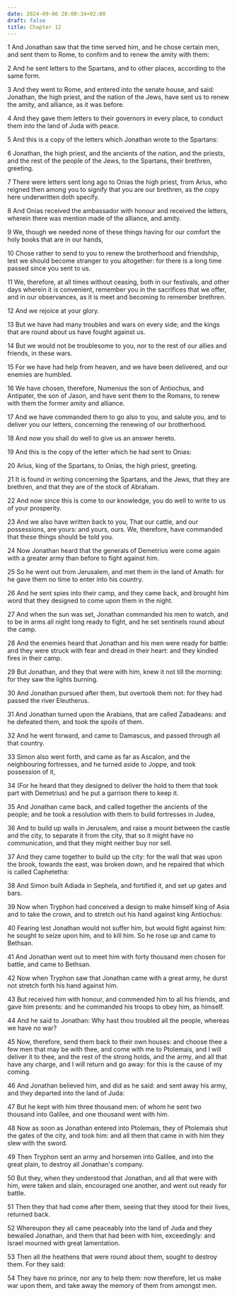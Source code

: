 ```yaml
---
date: 2024-09-06 20:00:34+02:00
draft: false
title: Chapter 12
---
```




1 And Jonathan saw that the time served him, and he chose certain men, and sent them to Rome, to confirm and to renew the amity with them:

2 And he sent letters to the Spartans, and to other places, according to the same form.

3 And they went to Rome, and entered into the senate house, and said: Jonathan, the high priest, and the nation of the Jews, have sent us to renew the amity, and alliance, as it was before.

4 And they gave them letters to their governors in every place, to conduct them into the land of Juda with peace.

5 And this is a copy of the letters which Jonathan wrote to the Spartans:

6 Jonathan, the high priest, and the ancients of the nation, and the priests, and the rest of the people of the Jews, to the Spartans, their brethren, greeting.

7 There were letters sent long ago to Onias the high priest, from Arius, who reigned then among you to signify that you are our brethren, as the copy here underwritten doth specify.

8 And Onias received the ambassador with honour and received the letters, wherein there was mention made of the alliance, and amity.

9 We, though we needed none of these things having for our comfort the holy books that are in our hands,

10 Chose rather to send to you to renew the brotherhood and friendship, lest we should become stranger to you altogether: for there is a long time passed since you sent to us.

11 We, therefore, at all times without ceasing, both in our festivals, and other days wherein it is convenient, remember you in the sacrifices that we offer, and in our observances, as it is meet and becoming to remember brethren.

12 And we rejoice at your glory.

13 But we have had many troubles and wars on every side; and the kings that are round about us have fought against us.

14 But we would not be troublesome to you, nor to the rest of our allies and friends, in these wars.

15 For we have had help from heaven, and we have been delivered, and our enemies are humbled.

16 We have chosen, therefore, Numenius the son of Antiochus, and Antipater, the son of Jason, and have sent them to the Romans, to renew with them the former amity and alliance.

17 And we have commanded them to go also to you, and salute you, and to deliver you our letters, concerning the renewing of our brotherhood.

18 And now you shall do well to give us an answer hereto.

19 And this is the copy of the letter which he had sent to Onias:

20 Arius, king of the Spartans, to Onias, the high priest, greeting.

21 It is found in writing concerning the Spartans, and the Jews, that they are brethren, and that they are of the stock of Abraham.

22 And now since this is come to our knowledge, you do well to write to us of your prosperity.

23 And we also have written back to you, That our cattle, and our possessions, are yours: and yours, ours. We, therefore, have commanded that these things should be told you.

24 Now Jonathan heard that the generals of Demetrius were come again with a greater army than before to fight against him.

25 So he went out from Jerusalem, and met them in the land of Amath: for he gave them no time to enter into his country.

26 And he sent spies into their camp, and they came back, and brought him word that they designed to come upon them in the night.

27 And when the sun was set, Jonathan commanded his men to watch, and to be in arms all night long ready to fight, and he set sentinels round about the camp.

28 And the enemies heard that Jonathan and his men were ready for battle: and they were struck with fear and dread in their heart: and they kindled fires in their camp.

29 But Jonathan, and they that were with him, knew it not till the morning: for they saw the lights burning.

30 And Jonathan pursued after them, but overtook them not: for they had passed the river Eleutherus.

31 And Jonathan turned upon the Arabians, that are called Zabadeans: and he defeated them, and took the spoils of them.

32 And he went forward, and came to Damascus, and passed through all that country.

33 Simon also went forth, and came as far as Ascalon, and the neighbouring fortresses, and he turned aside to Joppe, and took possession of it,

34 (For he heard that they designed to deliver the hold to them that took part with Demetrius) and he put a garrison there to keep it.

35 And Jonathan came back, and called together the ancients of the people; and he took a resolution with them to build fortresses in Judea,

36 And to build up walls in Jerusalem, and raise a mount between the castle and the city, to separate it from the city, that so it might have no communication, and that they might neither buy nor sell.

37 And they came together to build up the city: for the wall that was upon the brook, towards the east, was broken down, and he repaired that which is called Caphetetha:

38 And Simon built Adiada in Sephela, and fortified it, and set up gates and bars.

39 Now when Tryphon had conceived a design to make himself king of Asia and to take the crown, and to stretch out his hand against king Antiochus:

40 Fearing lest Jonathan would not suffer him, but would fight against him: he sought to seize upon him, and to kill him. So he rose up and came to Bethsan.

41 And Jonathan went out to meet him with forty thousand men chosen for battle, and came to Bethsan.

42 Now when Tryphon saw that Jonathan came with a great army, he durst not stretch forth his hand against him.

43 But received him with honour, and commended him to all his friends, and gave him presents: and he commanded his troops to obey him, as himself.

44 And he said to Jonathan: Why hast thou troubled all the people, whereas we have no war?

45 Now, therefore, send them back to their own houses: and choose thee a few men that may be with thee, and come with me to Ptolemais, and I will deliver it to thee, and the rest of the strong holds, and the army, and all that have any charge, and I will return and go away: for this is the cause of my coming.

46 And Jonathan believed him, and did as he said: and sent away his army, and they departed into the land of Juda:

47 But he kept with him three thousand men: of whom he sent two thousand into Galilee, and one thousand went with him.

48 Now as soon as Jonathan entered into Ptolemais, they of Ptolemais shut the gates of the city, and took him: and all them that came in with him they slew with the sword.

49 Then Tryphon sent an army and horsemen into Galilee, and into the great plain, to destroy all Jonathan's company.

50 But they, when they understood that Jonathan, and all that were with him, were taken and slain, encouraged one another, and went out ready for battle.

51 Then they that had come after them, seeing that they stood for their lives, returned back.

52 Whereupon they all came peaceably into the land of Juda and they bewailed Jonathan, and them that had been with him, exceedingly: and Israel mourned with great lamentation.

53 Then all the heathens that were round about them, sought to destroy them. For they said:

54 They have no prince, nor any to help them: now therefore, let us make war upon them, and take away the memory of them from amongst men.

